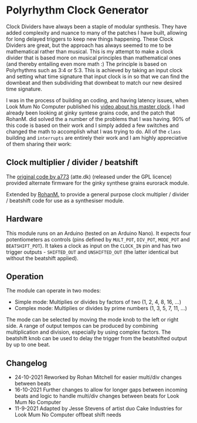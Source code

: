# Polyrhythm Clock Generator

Clock Dividers have always been a staple of modular synthesis.  They have added complexity and nuance to many of the patches I have built, allowing for long delayed triggers to keep new things happening.
These Clock Dividers are great, but the approach has always seemed to me to be mathematical rather than musical.  This is my attempt to make a clock divider that is based more on musical principles than mathematical ones (and thereby entailing even more math :) 
The principle is based on Polyrhythms such as 3:4 or 5:3.  This is achieved by taking an input clock and setting what time signature that input clock is in so that we can find the downbeat and then subdividing that downbeat to match our new desired time signature.

I was in the process of building an coding, and having latency issues, when Look Mum No Computer published his [video about his master clock](https://www.youtube.com/watch?v=DT5CafrZyDw).  I had already been looking at ginky syntese grains code, and the patch that RohanM. did solved the a number of the problems that I was having.  90% of this code is based on their work and I simply added a few switches and changed the math to accomplish what I was trying to do.  All of the `class` building and `interrupts` are entirely their work and I am highly appreciative of them sharing their work:

## Clock multiplier / divider / beatshift

The [original code by a773](https://github.com/attejensen/a773_grains) (atte.dk) (released under
the GPL licence) provided alternate firmware for the ginky synthese grains eurorack module.

Extended by [RohanM.](https://github.com/RohanM/clock-with-shift) to provide a general purpose clock multipler / divider / beatshift
code for use as a synthesiser module.


## Hardware

This module runs on an Arduino (tested on an Arduino Nano). It expects four potentiometers as controls
(pins defined by `MULT_POT`, `DIV_POT`, `MODE_POT` and `BEATSHIFT_POT`). It takes a clock as input
on the `CLOCK_IN` pin and has two trigger outputs - `SHIFTED_OUT` and `UNSHIFTED_OUT` (the latter
identical but without the beatshift applied).


## Operation

The module can operate in two modes:

- Simple mode: Multiplies or divides by factors of two (1, 2, 4, 8, 16, ...)
- Complex mode: Multiplies or divides by prime numbers (1, 3, 5, 7, 11, ...)

The mode can be selected by moving the mode knob to the left or right side. A range of output
tempos can be produced by combining multiplication and division, especially by using complex factors.
The beatshift knob can be used to delay the trigger from the beatshifted output by up to one beat.


## Changelog

- 24-10-2021 Reworked by Rohan Mitchell for easier multi/div changes between beats
- 16-10-2021 Further changes to allow for longer gaps between incoming beats and logic to handle multi/div changes between beats for Look Mum No Computer
- 11-9-2021 Adapted by Jesse Stevens of artist duo Cake Industries for Look Mum No Computer offbeat shift needs

